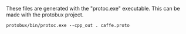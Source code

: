 These files are generated with the "protoc.exe" executable.
This can be made with the protobux project.

```
protobux/bin/protoc.exe --cpp_out . caffe.proto
```

